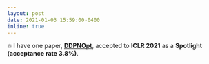 ```yaml
---
layout: post
date: 2021-01-03 15:59:00-0400
inline: true
---
```


:fire:
I have one paper, <strong>[DDPNOpt](https://openreview.net/pdf?id=6s7ME_X5_Un)</strong>,
accepted to <strong>ICLR 2021</strong> as a <strong>Spotlight (acceptance rate 3.8%)</strong>.
